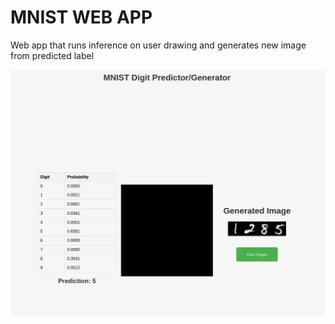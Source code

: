 # MNIST WEB APP

Web app that runs inference on user drawing and generates new image from predicted label

![screenshot](docs/screenshot1.png)



